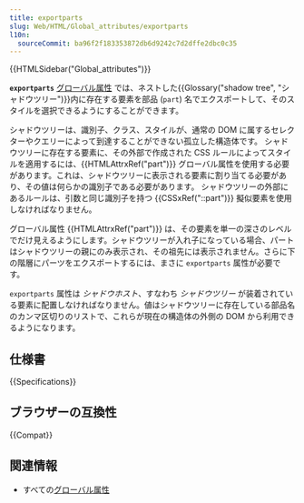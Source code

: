```yaml
---
title: exportparts
slug: Web/HTML/Global_attributes/exportparts
l10n:
  sourceCommit: ba96f2f183353872db6d9242c7d2dffe2dbc0c35
---
```


{{HTMLSidebar("Global_attributes")}}

**`exportparts`** [グローバル属性](/ja/docs/Web/HTML/Global_attributes) では、ネストした{{Glossary("shadow tree", "シャドウツリー")}}内に存在する要素を部品 (`part`) 名でエクスポートして、そのスタイルを選択できるようにすることができます。

シャドウツリーは、識別子、クラス、スタイルが、通常の DOM に属するセレクターやクエリーによって到達することができない孤立した構造体です。
シャドウツリーに存在する要素に、その外部で作成された CSS ルールによってスタイルを適用するには、{{HTMLAttrxRef("part")}} グローバル属性を使用する必要があります。これは、シャドウツリーに表示される要素に割り当てる必要があり、その値は何らかの識別子である必要があります。
シャドウツリーの外部にあるルールは、引数と同じ識別子を持つ {{CSSxRef("::part")}} 擬似要素を使用しなければなりません。

グローバル属性 {{HTMLAttrxRef("part")}} は、その要素を単一の深さのレベルでだけ見えるようにします。シャドウツリーが入れ子になっている場合、パートはシャドウツリーの親にのみ表示され、その祖先には表示されません。さらに下の階層にパーツをエクスポートするには、まさに `exportparts` 属性が必要です。

`exportparts` 属性は _シャドウホスト_、すなわち _シャドウツリー_ が装着されている要素に配置しなければなりません。値はシャドウツリーに存在している部品名のカンマ区切りのリストで、これらが現在の構造体の外側の DOM から利用できるようになります。

## 仕様書

{{Specifications}}

## ブラウザーの互換性

{{Compat}}

## 関連情報

- すべての[グローバル属性](/ja/docs/Web/HTML/Global_attributes)
